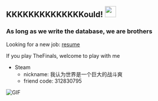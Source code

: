 ## KKKKKKKKKKKKKKould! <img src="https://raw.githubusercontent.com/iampavangandhi/iampavangandhi/master/gifs/Hi.gif" width="30px"></h2>

### As long as we write the database, we are brothers

Looking for a new job: [resume](./黎泽仁%2018011906217.pdf)

If you play TheFinals, welcome to play with me
- Steam
  - nickname: 我认为世界是一个巨大的战斗爽
  - friend code: 312830795

<img align="left" alt="GIF" src="https://media.giphy.com/media/13HgwGsXF0aiGY/giphy.gif" />
